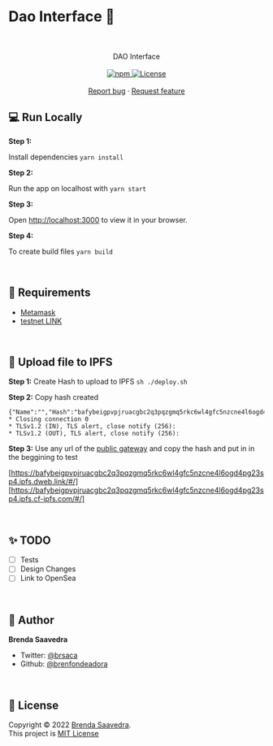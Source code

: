 # Dao Interface 👋

<p align="center">
<!--<a href="">
<img src="images/market.png" align="center" width="70%">
</a> -->
<br><br>
     DAO Interface
    <br><br>
  <a href="https://www.npmjs.com/package/react">
    <img alt="npm" src="https://img.shields.io/badge/npm-8.8.0-green.svg" />
  </a>
  <a href="#">
    <img alt="License" src="https://img.shields.io/badge/License-MIT-orange.svg" />
  </a>
  <br>
    <br>
    <a href="https://github.com/brenfondeadora/dao-interface/issues/new">Report bug</a>
    ·
    <a href="https://github.com/brenfondeadora/dao-interface/issues/new">Request feature</a>
</p>

## 💻 Run Locally

**Step 1:**

Install dependencies `yarn install`

**Step 2:**

Run the app on localhost with `yarn start`

**Step 3:**

Open [http://localhost:3000](http://localhost:3000) to view it in your browser.

**Step 4:**

To create build files `yarn build`

<br>

## 🤳 Requirements

* [Metamask](https://metamask.io/)
* [testnet LINK](https://faucets.chain.link/rinkeby)

<br>

## 🚀 Upload file to IPFS

**Step 1:**
Create Hash to upload to IPFS `sh ./deploy.sh` <br>

**Step 2:**
Copy hash created 
```
{"Name":"","Hash":"bafybeigpvpjruacgbc2q3pqzgmq5rkc6wl4gfc5nzcne4l6ogd4pg23sp4","Size":"10214721"}
* Closing connection 0
* TLSv1.2 (IN), TLS alert, close notify (256):
* TLSv1.2 (OUT), TLS alert, close notify (256):
```

**Step 3:**
Use any url of the [public gateway](https://ipfs.github.io/public-gateway-checker/) and copy the hash and put in in the beggining to test

[https://bafybeigpvpjruacgbc2q3pqzgmq5rkc6wl4gfc5nzcne4l6ogd4pg23sp4.ipfs.dweb.link/#/]
[https://bafybeigpvpjruacgbc2q3pqzgmq5rkc6wl4gfc5nzcne4l6ogd4pg23sp4.ipfs.cf-ipfs.com/#/]

<br>

## ✨ TODO

- [ ] Tests
- [ ] Design Changes
- [ ] Link to OpenSea

<br>

## 👤 Author

**Brenda Saavedra**

- Twitter: [@brsaca](https://twitter.com/brsaca)
- Github: [@brenfondeadora](https://github.com/brenfondeadora/)

<br>

## 📝 License

Copyright © 2022 [Brenda Saavedra](https://github.com/brenfondeadora).<br />
This project is [MIT License](LICENSE)